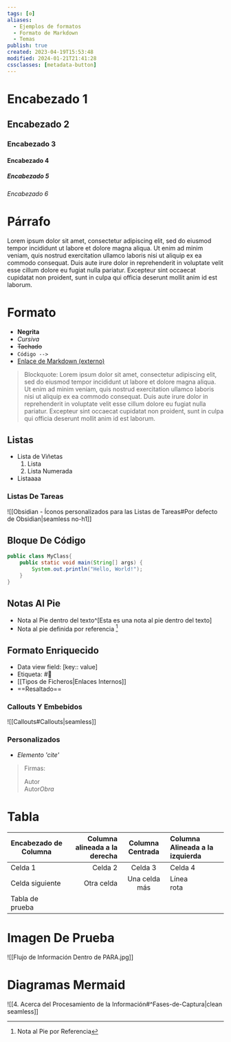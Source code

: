 ```yaml
---
tags: [⚙️]
aliases:
  - Ejemplos de formatos
  - Formato de Markdown
  - Temas
publish: true
created: 2023-04-19T15:53:48
modified: 2024-01-21T21:41:28
cssclasses: [metadata-button]
---
```


# Encabezado 1

## Encabezado 2

### Encabezado 3

#### Encabezado 4

##### Encabezado 5

###### Encabezado 6

# Párrafo

Lorem ipsum dolor sit amet, consectetur adipiscing elit, sed do eiusmod tempor incididunt ut labore et dolore magna aliqua. Ut enim ad minim veniam, quis nostrud exercitation ullamco laboris nisi ut aliquip ex ea commodo consequat. Duis aute irure dolor in reprehenderit in voluptate velit esse cillum dolore eu fugiat nulla pariatur. Excepteur sint occaecat cupidatat non proident, sunt in culpa qui officia deserunt mollit anim id est laborum.

# Formato

- **Negrita**
- *Cursiva*
- ~~Tachado~~
- `Código -->`
- [Enlace de Markdown (externo)]()

> Blockquote: Lorem ipsum dolor sit amet, consectetur adipiscing elit, sed do eiusmod tempor incididunt ut labore et dolore magna aliqua. Ut enim ad minim veniam, quis nostrud exercitation ullamco laboris nisi ut aliquip ex ea commodo consequat. Duis aute irure dolor in reprehenderit in voluptate velit esse cillum dolore eu fugiat nulla pariatur. Excepteur sint occaecat cupidatat non proident, sunt in culpa qui officia deserunt mollit anim id est laborum.

## Listas

- Lista de Viñetas
    1. Lista
    2. Lista Numerada
- Listaaaa

### Listas De Tareas

![[Obsidian - Íconos personalizados para las Listas de Tareas#Por defecto de Obsidian|seamless no-h1]]

## Bloque De Código

```java
public class MyClass{
    public static void main(String[] args) {
        System.out.println("Hello, World!"); 
    }
}
```

## Notas Al Pie

- Nota al Pie dentro del texto^[Esta es una nota al pie dentro del texto]
- Nota al pie definida por referencia [^1]

## Formato Enriquecido

- Data view field: [key:: value]
- Etiqueta: #📓
- [[Tipos de Ficheros|Enlaces Internos]]
- ==Resaltado==

### Callouts Y Embebidos

![[Callouts#Callouts|seamless]]

### Personalizados

- <cite>Elemento 'cite'</cite>

> Firmas:
> <div class="signature"><span class="author">Autor</span></div>
> <div class="signature"><span class="author">Autor</span><cite>Obra</cite></div>

# Tabla

| Encabezado de Columna | Columna alineada a la derecha | Columna Centrada | Columna Alineada a la izquierda |
| --------------------- | -----------------------------:|:----------------:|:------------------------------- |
| Celda 1               |                       Celda 2 |     Celda 3      | Celda 4                         |
| Celda siguiente       |                    Otra celda |  Una celda más   | Línea <br> rota                 |
| Tabla de prueba       |                               |                  |                                 |

# Imagen De Prueba

![[Flujo de Información Dentro de PARA.jpg]]

# Diagramas Mermaid

![[4. Acerca del Procesamiento de la Información#^Fases-de-Captura|clean seamless]]

[^1]: Nota al Pie por Referencia

